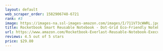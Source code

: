```yaml
---
layout: default 
﻿web_scraper_order: 1582906748-6721
rank: #3
image: https://images-na.ssl-images-amazon.com/images/I/711V73cWWRL.jpg
title: Rocketbook Smart Reusable Notebook - Dot-Grid Eco-Friendly Notebook with 1 Pilot Frixion Pen &…
url: https://www.amazon.com/Rocketbook-Everlast-Reusable-Notebook-Executive/dp/B06ZXWVZ3X/ref=zg_mw_office-products_3?_encoding=UTF8&psc=1&refRID=P0ECJQ11PPCC8ZJ2K329
reviews: 4.5 out of 5 stars
price: $29.80 
---
```

